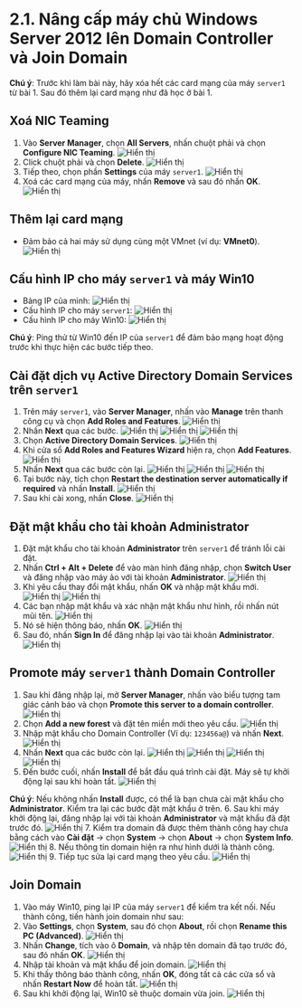 # 2.1. Nâng cấp máy chủ Windows Server 2012 lên Domain Controller và Join Domain

**Chú ý**: Trước khi làm bài này, hãy xóa hết các card mạng của máy `server1` từ bài 1. Sau đó thêm lại card mạng như đã học ở bài 1.

## Xoá NIC Teaming
1. Vào **Server Manager**, chọn **All Servers**, nhấn chuột phải và chọn **Configure NIC Teaming**.
   ![Hiển thị](./b2p1images/1.png)
2. Click chuột phải và chọn **Delete**.
   ![Hiển thị](./b2p1images/2.png)
3. Tiếp theo, chọn phần **Settings** của máy `server1`.
   ![Hiển thị](./b2p1images/3.png)
4. Xoá các card mạng của máy, nhấn **Remove** và sau đó nhấn **OK**.
   ![Hiển thị](./b2p1images/4.png)

## Thêm lại card mạng
- Đảm bảo cả hai máy sử dụng cùng một VMnet (ví dụ: **VMnet0**).
   ![Hiển thị](./b2p1images/5.png)

## Cấu hình IP cho máy `server1` và máy Win10
- Bảng IP của mình:
   ![Hiển thị](./b2p1images/6.png)
- Cấu hình IP cho máy `server1`:
   ![Hiển thị](./b2p1images/7.png)
- Cấu hình IP cho máy Win10:
   ![Hiển thị](./b2p1images/8.png)

**Chú ý**: Ping thử từ Win10 đến IP của `server1` để đảm bảo mạng hoạt động trước khi thực hiện các bước tiếp theo.

## Cài đặt dịch vụ Active Directory Domain Services trên `server1`
1. Trên máy `server1`, vào **Server Manager**, nhấn vào **Manage** trên thanh công cụ và chọn **Add Roles and Features**.
   ![Hiển thị](./b2p1images/9.png)
2. Nhấn **Next** qua các bước.
   ![Hiển thị](./b2p1images/10.png)
   ![Hiển thị](./b2p1images/11.png)
   ![Hiển thị](./b2p1images/12.png)
3. Chọn **Active Directory Domain Services**.
   ![Hiển thị](./b2p1images/13.png)
4. Khi cửa sổ **Add Roles and Features Wizard** hiện ra, chọn **Add Features**.
   ![Hiển thị](./b2p1images/14.png)
5. Nhấn **Next** qua các bước còn lại.
   ![Hiển thị](./b2p1images/15.png)
   ![Hiển thị](./b2p1images/16.png)
   ![Hiển thị](./b2p1images/17.png)
6. Tại bước này, tích chọn **Restart the destination server automatically if required** và nhấn **Install**.
   ![Hiển thị](./b2p1images/18.png)
7. Sau khi cài xong, nhấn **Close**.
   ![Hiển thị](./b2p1images/19.png)
## Đặt mật khẩu cho tài khoản Administrator
1. Đặt mật khẩu cho tài khoản **Administrator** trên `server1` để tránh lỗi cài đặt.
2. Nhấn **Ctrl + Alt + Delete** để vào màn hình đăng nhập, chọn **Switch User** và đăng nhập vào máy ảo với tài khoản **Administrator**.
   ![Hiển thị](./b2p1images/20.png)
3. Khi yêu cầu thay đổi mật khẩu, nhấn **OK** và nhập mật khẩu mới.
   ![Hiển thị](./b2p1images/21.png)
   ![Hiển thị](./b2p1images/22.png)
4. Các bạn nhập mật khẩu và xác nhận mật khẩu như hình, rồi nhấn nút mũi tên.
   ![Hiển thị](./b2p1images/24.png)
5. Nó sẽ hiện thông báo, nhấn **OK**.
   ![Hiển thị](./b2p1images/25.png)
6. Sau đó, nhấn **Sign In** để đăng nhập lại vào tài khoản **Administrator**.
   ![Hiển thị](./b2p1images/26.png)

## Promote máy `server1` thành Domain Controller
1. Sau khi đăng nhập lại, mở **Server Manager**, nhấn vào biểu tượng tam giác cảnh báo và chọn **Promote this server to a domain controller**.
   ![Hiển thị](./b2p1images/27.png)
2. Chọn **Add a new forest** và đặt tên miền mới theo yêu cầu.
   ![Hiển thị](./b2p1images/28.png)
3. Nhập mật khẩu cho Domain Controller (Ví dụ: `123456a@`) và nhấn **Next**.
   ![Hiển thị](./b2p1images/29.png)
4. Nhấn **Next** qua các bước còn lại.
   ![Hiển thị](./b2p1images/30.png)
   ![Hiển thị](./b2p1images/31.png)
   ![Hiển thị](./b2p1images/32.png)
   ![Hiển thị](./b2p1images/33.png)
5. Đến bước cuối, nhấn **Install** để bắt đầu quá trình cài đặt. Máy sẽ tự khởi động lại sau khi hoàn tất.
   ![Hiển thị](./b2p1images/34.png)

**Chú ý**: Nếu không nhấn **Install** được, có thể là bạn chưa cài mật khẩu cho **Administrator**. Kiểm tra lại các bước đặt mật khẩu ở trên.
6. Sau khi máy khởi động lại, đăng nhập lại với tài khoản **Administrator** và mật khẩu đã đặt trước đó.
   ![Hiển thị](./b2p1images/36.png)
7. Kiểm tra domain đã được thêm thành công hay chưa bằng cách vào **Cài đặt** -> chọn **System** -> chọn **About** -> chọn **System Info**.
   ![Hiển thị](./b2p1images/37.png)
8. Nếu thông tin domain hiện ra như hình dưới là thành công.
   ![Hiển thị](./b2p1images/38.png)
9. Tiếp tục sửa lại card mạng theo yêu cầu.
   ![Hiển thị](./b2p1images/39.png)

## Join Domain
1. Vào máy Win10, ping lại IP của máy `server1` để kiểm tra kết nối. Nếu thành công, tiến hành join domain như sau:
2. Vào **Settings**, chọn **System**, sau đó chọn **About**, rồi chọn **Rename this PC (Advanced)**.
   ![Hiển thị](./b2p1images/40.png)
3. Nhấn **Change**, tích vào ô **Domain**, và nhập tên domain đã tạo trước đó, sau đó nhấn **OK**.
   ![Hiển thị](./b2p1images/41.png)
4. Nhập tài khoản và mật khẩu để join domain.
   ![Hiển thị](./b2p1images/42.png)
5. Khi thấy thông báo thành công, nhấn **OK**, đóng tất cả các cửa sổ và nhấn **Restart Now** để hoàn tất.
   ![Hiển thị](./b2p1images/43.png)
6. Sau khi khởi động lại, Win10 sẽ thuộc domain vừa join.
   ![Hiển thị](./b2p1images/44.png)